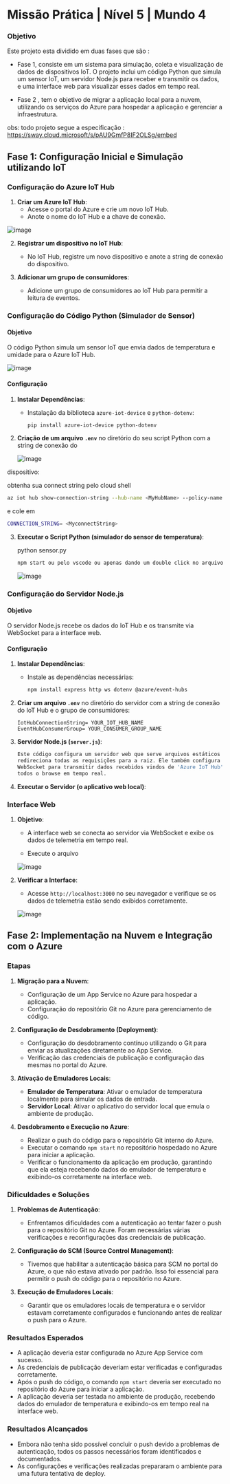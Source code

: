  
# Missão Prática | Nível 5 | Mundo 4

### Objetivo

Este projeto esta dividido em duas fases que são :

 - Fase 1, consiste em um sistema para simulação, coleta e visualização de dados de dispositivos IoT. O projeto inclui um código Python que simula um sensor IoT, um servidor Node.js para receber e transmitir os dados, e uma interface web para visualizar esses dados em tempo real.
 
 - Fase 2 , tem o objetivo de migrar a aplicação local para a nuvem, utilizando os serviços do Azure para hospedar a aplicação e gerenciar a infraestrutura.


obs: todo projeto segue a especificação : https://sway.cloud.microsoft/s/pAU9GmfP8IF2OLSg/embed

## Fase 1: Configuração Inicial e Simulação utilizando IoT

### Configuração do Azure IoT Hub

1. **Criar um Azure IoT Hub**:
   - Acesse o portal do Azure e crie um novo IoT Hub.
   - Anote o nome do IoT Hub e a chave de conexão.

![image](images/azure.hub.IoT.png)

2. **Registrar um dispositivo no IoT Hub**:
   - No IoT Hub, registre um novo dispositivo e anote a string de conexão do dispositivo.

3. **Adicionar um grupo de consumidores**:
   - Adicione um grupo de consumidores ao IoT Hub para permitir a leitura de eventos.

### Configuração do Código Python (Simulador de Sensor)

#### Objetivo

O código Python simula um sensor IoT que envia dados de temperatura e umidade para o Azure IoT Hub.
    
![image](images/emulador%20python.png)
 
#### Configuração

1. **Instalar Dependências**:
   - Instalação da biblioteca `azure-iot-device` e `python-dotenv`:
     ```sh
     pip install azure-iot-device python-dotenv
     ```

2. **Criação de um arquivo `.env`** no diretório do seu script Python com a string de conexão do 

    ![image](images/ponto_env_python.png)

dispositivo:

  obtenha sua connect string pelo cloud shell
   ```sh
  az iot hub show-connection-string --hub-name <MyHubName> --policy-name service
   ```
e cole em

   ```sh
   CONNECTION_STRING= <MyconnectString>
   ```

3. **Executar o Script Python (simulador do sensor de temperatura)**:
   
   python sensor.py

   
   ```sh
   npm start ou pelo vscode ou apenas dando um double click no arquivo python
   ```

   ![image](images/ativando_emulador_sensor_temp_umidade.png)
    

### Configuração do Servidor Node.js

#### Objetivo

O servidor Node.js recebe os dados do IoT Hub e os transmite via WebSocket para a interface web.

#### Configuração

1. **Instalar Dependências**:
   - Instale as dependências necessárias:
     ```sh
     npm install express http ws dotenv @azure/event-hubs
     ```

2. **Criar um arquivo `.env`** no diretório do servidor com a string de conexão do IoT Hub e o grupo de consumidores:
   ```plaintext
   IotHubConnectionString= YOUR_IOT_HUB_NAME
   EventHubConsumerGroup= YOUR_CONSUMER_GROUP_NAME
   ```

3. **Servidor Node.js (`server.js`)**:
   ```sh
   Este código configura um servidor web que serve arquivos estáticos e 
   redireciona todas as requisições para a raiz. Ele também configura um 
   WebSocket para transmitir dados recebidos vindos de 'Azure IoT Hub' para 
   todos o browse em tempo real.
   ```
4. **Executar o Servidor (o aplicativo web local)**:

### Interface Web

1. **Objetivo**:
   - A interface web se conecta ao servidor via WebSocket e exibe os dados de telemetria em tempo real.

    - Execute o arquivo 

    ![image](images/servidor_local_emacao.png)

2. **Verificar a Interface**:
   - Acesse `http://localhost:3000` no seu navegador e verifique se os dados de telemetria estão sendo exibidos corretamente.
   
   ![image](images/grafico_fase_1.png)

## Fase 2: Implementação na Nuvem e Integração com o Azure 

### Etapas 

1. **Migração para a Nuvem**:
    - Configuração de um App Service no Azure para hospedar a aplicação.
    - Configuração do repositório Git no Azure para gerenciamento de código.

2. **Configuração de Desdobramento (Deployment)**:
    - Configuração do desdobramento contínuo utilizando o Git para enviar as atualizações diretamente ao App Service.
    - Verificação das credenciais de publicação e configuração das mesmas no portal do Azure.

3. **Ativação de Emuladores Locais**:
    - **Emulador de Temperatura**: Ativar o emulador de temperatura localmente para simular os dados de entrada.
    - **Servidor Local**: Ativar o aplicativo do servidor local que emula o ambiente de produção.

4. **Desdobramento e Execução no Azure**:
    - Realizar o push do código para o repositório Git interno do Azure.
    - Executar o comando `npm start` no repositório hospedado no Azure para iniciar a aplicação.
    - Verificar o funcionamento da aplicação em produção, garantindo que ela esteja recebendo dados do emulador de temperatura e exibindo-os corretamente na interface web.

### Dificuldades e Soluções

1. **Problemas de Autenticação**:
    - Enfrentamos dificuldades com a autenticação ao tentar fazer o push para o repositório Git no Azure. Foram necessárias várias verificações e reconfigurações das credenciais de publicação.

2. **Configuração do SCM (Source Control Management)**:
    - Tivemos que habilitar a autenticação básica para SCM no portal do Azure, o que não estava ativado por padrão. Isso foi essencial para permitir o push do código para o repositório no Azure.

3. **Execução de Emuladores Locais**:
    - Garantir que os emuladores locais de temperatura e o servidor estavam corretamente configurados e funcionando antes de realizar o push para o Azure.

### Resultados Esperados
- A aplicação deveria estar configurada no Azure App Service com sucesso.
- As credenciais de publicação deveriam estar verificadas e configuradas corretamente.
- Após o push do código, o comando `npm start` deveria ser executado no repositório do Azure para iniciar a aplicação.
- A aplicação deveria ser testada no ambiente de produção, recebendo dados do emulador de temperatura e exibindo-os em tempo real na interface web.

### Resultados Alcançados
- Embora não tenha sido possível concluir o push devido a problemas de autenticação, todos os passos necessários foram identificados e documentados.
- As configurações e verificações realizadas prepararam o ambiente para uma futura tentativa de deploy.
